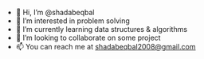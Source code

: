 - 👋 Hi, I’m @shadabeqbal
- 👀 I’m interested in problem solving
- 🌱 I’m currently learning data structures & algorithms
- 💞️ I’m looking to collaborate on some project
- 📫 You can reach me at shadabeqbal2008@gmail.com

<!---
shadabeqbal/shadabeqbal is a ✨ special ✨ repository because its `README.md` (this file) appears on your GitHub profile.
You can click the Preview link to take a look at your changes.
--->
